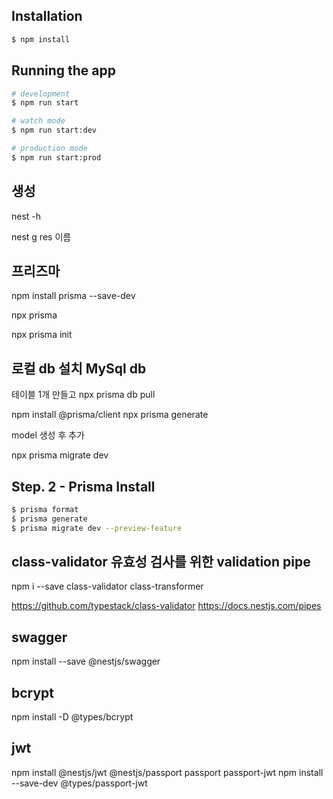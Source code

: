 ## Installation

```bash
$ npm install
```

## Running the app

```bash
# development
$ npm run start

# watch mode
$ npm run start:dev

# production mode
$ npm run start:prod
```

## 생성

nest -h

nest g res 이름

## 프리즈마

npm install prisma --save-dev

npx prisma

npx prisma init

## 로컬 db 설치 MySql db

테이블 1개 만들고
npx prisma db pull

npm install @prisma/client
npx prisma generate

model 생성 후 추가

npx prisma migrate dev

## Step. 2 - Prisma Install

```bash
$ prisma format
$ prisma generate
$ prisma migrate dev --preview-feature
```

## class-validator 유효성 검사를 위한 validation pipe

npm i --save class-validator class-transformer

https://github.com/typestack/class-validator
https://docs.nestjs.com/pipes

## swagger

npm install --save @nestjs/swagger

## bcrypt

npm install -D @types/bcrypt

## jwt

npm install @nestjs/jwt @nestjs/passport passport passport-jwt
npm install --save-dev @types/passport-jwt

